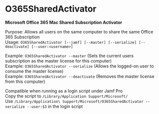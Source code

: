# O365SharedActivator
<b>Microsoft Office 365 Mac Shared Subscription Activator</b>

Purpose: Allows all users on the same computer to share the same Office 365 Subscription</br>
Usage: `O365SharedActivator [--jamf] [--master] [--serialize] [--deactivate] [--user:<username>]`</br>

Example: `O365SharedActivator --master`      (Sets the current users subscription as the master license for this computer)</br>
Example: `O365SharedActivator --serialize`   (Allows the logged-on user to consume the master license)</br>
Example: `O365SharedActivator --deactivate`  (Removes the master license from this computer)</br>

Compatible when running as a login script under Jamf Pro</br>
Copy the script to `/Library/Application Support/Microsoft/`</br>
Use `/Library/Application\ Support/Microsoft/O365SharedActivator --serialize --user:$3` in the login script
